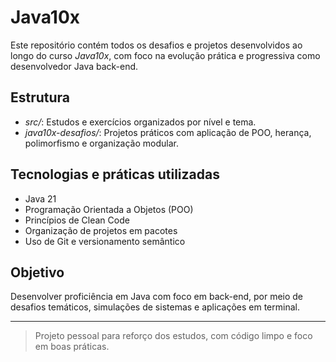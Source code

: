 # Java10x

Este repositório contém todos os desafios e projetos desenvolvidos ao longo do curso *Java10x*, com foco na evolução prática e progressiva como desenvolvedor Java back-end.

## Estrutura

- *src/*: Estudos e exercícios organizados por nível e tema.
- *java10x-desafios/*: Projetos práticos com aplicação de POO, herança, polimorfismo e organização modular.

## Tecnologias e práticas utilizadas

- Java 21
- Programação Orientada a Objetos (POO)
- Princípios de Clean Code
- Organização de projetos em pacotes
- Uso de Git e versionamento semântico

## Objetivo

Desenvolver proficiência em Java com foco em back-end, por meio de desafios temáticos, simulações de sistemas e aplicações em terminal.

---

> Projeto pessoal para reforço dos estudos, com código limpo e foco em boas práticas.